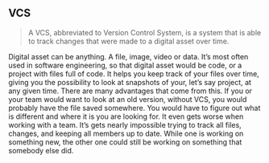 ## VCS
> A VCS, abbreviated to Version Control System, is a system that is able to track changes that were made to a digital asset over time. 

Digital asset can be anything. A file, image, video or data. It’s most often used in software engineering, so that digital asset would be code, or a project with files full of code. It helps you keep track of your files over time, giving you the possibility to look at snapshots of your, let’s say project, at any given time. There are many advantages that come from this. If you or your team would want to look at an old version, without VCS, you would probably have the file saved somewhere. You would have to figure out what is different and where it is you are looking for. It even gets worse when working with a team. It’s gets nearly impossible trying to track all files, changes, and keeping all members up to date. While one is working on something new, the other one could still be working on something that somebody else did. 